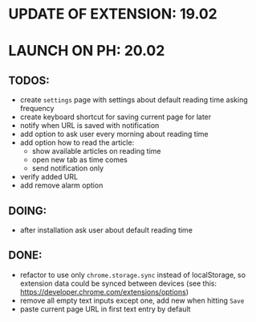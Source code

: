 # UPDATE OF EXTENSION: 19.02
# LAUNCH ON PH: 20.02

## TODOS:
 * create `settings` page with settings about default reading time asking frequency
 * create keyboard shortcut for saving current page for later
 * notify when URL is saved with notification
 * add option to ask user every morning about reading time 
 * add option how to read the article:
   - show available articles on reading time
   - open new tab as time comes
   - send notification only
 * verify added URL
 * add remove alarm option


## DOING:
 * after installation ask user about default reading time



## DONE:
 * refactor to use only `chrome.storage.sync` instead of localStorage, so extension data could be synced between devices (see this: https://developer.chrome.com/extensions/options)
 * remove all empty text inputs except one, add new when hitting `Save`
 * paste current page URL in first text entry by default
